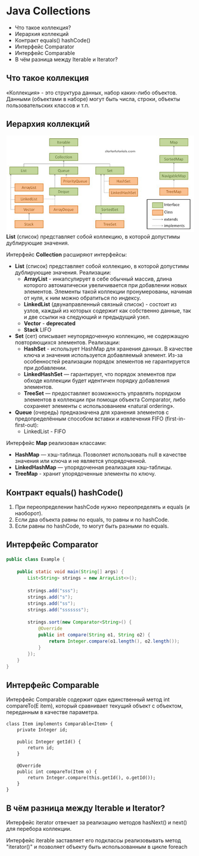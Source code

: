 # **Java Collections**

* Что такое коллекция?
* Иерархия коллекций
* Контракт equals() hashCode()
* Интерфейс Comparator
* Интерфейс Comparable
* В чём разница между Iterable и Iterator?

## Что такое коллекция
«Коллекция» - это структура данных, набор каких-либо объектов. 
Данными (объектами в наборе) могут быть числа, строки, 
объекты пользовательских классов и т.п.

## Иерархия коллекций
![](jcf.jpeg)
**List** (список) представляет собой коллекцию, в которой допустимы дублирующие значения.

Интерфейс **Collection** расширяют интерфейсы:

* **List** (список) представляет собой коллекцию, в которой допустимы дублирующие 
значения. Реализации:
  * **ArrayList** - инкапсулирует в себе обычный массив, длина которого автоматически
  увеличивается при добавлении новых элементов. Элементы такой коллекции пронумерованы,
  начиная от нуля, к ним можно обратиться по индексу.
  * **LinkedList** (двунаправленный связный список) - состоит из узлов, каждый из которых
  содержит как собственно данные, так и две ссылки на следующий и предыдущий узел.
  * **Vector** - **deprecated**
  * **Stack** LIFO
* **Set** (сет) описывает неупорядоченную коллекцию, не содержащую повторяющихся элементов. Реализации:
  * **HashSet** - использует HashMap для хранения данных. В качестве ключа и значения используется добавляемый элемент. 
  Из-за особенностей реализации порядок элементов не гарантируется при добавлении.
  * **LinkedHashSet** — гарантирует, что порядок элементов при обходе коллекции 
  будет идентичен порядку добавления элементов.
  * **TreeSet** — предоставляет возможность управлять порядком элементов в коллекции при помощи объекта 
  Comparator, либо сохраняет элементы с использованием «natural ordering».
* **Queue** (очередь) предназначена для хранения элементов с предопределённым 
способом вставки и извлечения FIFO (first-in-first-out):
  * LinkedList - FIFO

Интерфейс **Map** реализован классами:
* **HashMap** — хэш-таблица. Позволяет использовать null в качестве значения или ключа 
и не является упорядоченной.
* **LinkedHashMap** — упорядоченная реализация хэш-таблицы.
* **TreeMap** - хранит упорядоченные элементы по ключу. 

## Контракт equals() hashCode()
1. При переопределении hashCode нужно переопределять и equals (и наоборот).
2. Если два объекта равны по equals, то равны и по hashCode.
3. Если равны по hashCode, то могут быть разными по equals.

## Интерфейс Comparator
```java
public class Example {

    public static void main(String[] args) {
        List<String> strings = new ArrayList<>();

        strings.add("sss");
        strings.add("s");
        strings.add("ss");
        strings.add("sssssss");

        strings.sort(new Comparator<String>() {
            @Override
            public int compare(String o1, String o2) {
                return Integer.compare(o1.length(), o2.length());
            }
        });
    }
}
```

## Интерфейс Comparable
Интерфейс Comparable содержит один единственный метод int compareTo(E item), 
который сравнивает текущий объект с объектом, переданным в качестве параметра.
```javas
class Item implements Comparable<Item> {
    private Integer id;

    public Integer getId() {
        return id;
    }

    @Override
    public int compareTo(Item o) {
        return Integer.compare(this.getId(), o.getId());
    }
}
```

## В чём разница между Iterable и Iterator?
Интерфейс iterator отвечает за реализацию методов hasNext() и next() для перебора коллекции.

Интерфейс iterable заставляет его подклассы реализовывать метод "iterator()" и позволяет 
объекту быть использованным в цикле foreach